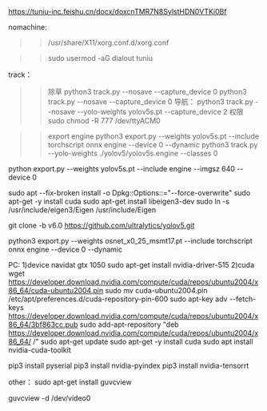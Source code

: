 

https://tuniu-inc.feishu.cn/docx/doxcnTMR7N8SylstHDN0VTKi0Bf


nomachine:
>>/usr/share/X11/xorg.conf.d/xorg.conf 

>>sudo usermod -aG dialout tuniu 




track：
>>除草
>>python3 track.py  --nosave     --capture_device 0
python3 track.py  --nosave     --capture_device 0
>>导航：
>>python3 track.py  --nosave   --yolo-weights yolov5s.pt  --capture_device 2
>>权限
>> sudo chmod -R 777  /dev/ttyACM0

>>export engine 
>>python3 export.py --weights yolov5s.pt --include torchscript onnx engine --device 0 --dynamic
>>python3 track.py --yolo-weights ./yolov5/yolov5s.engine --classes 0 

python export.py --weights yolov5s.pt --include engine --imgsz 640 --device 0



sudo apt --fix-broken install -o Dpkg::Options::="--force-overwrite"
sudo apt-get -y install cuda
sudo apt-get install libeigen3-dev
sudo ln -s /usr/include/eigen3/Eigen /usr/include/Eigen



git clone -b v6.0 https://github.com/ultralytics/yolov5.git


python3 export.py --weights osnet_x0_25_msmt17.pt  --include torchscript onnx engine --device 0 --dynamic


PC:
1)device   navidat gtx 1050
sudo apt-get install nvidia-driver-515
2)cuda
wget https://developer.download.nvidia.com/compute/cuda/repos/ubuntu2004/x86_64/cuda-ubuntu2004.pin
sudo mv cuda-ubuntu2004.pin /etc/apt/preferences.d/cuda-repository-pin-600
sudo apt-key adv --fetch-keys https://developer.download.nvidia.com/compute/cuda/repos/ubuntu2004/x86_64/3bf863cc.pub
sudo add-apt-repository "deb https://developer.download.nvidia.com/compute/cuda/repos/ubuntu2004/x86_64/ /"
sudo apt-get update
sudo apt-get -y install cuda
sudo apt install nvidia-cuda-toolkit



pip3 install pyserial 
pip3 install nvidia-pyindex
pip3 install nvidia-tensorrt


other：
sudo apt-get install guvcview

guvcview -d /dev/video0